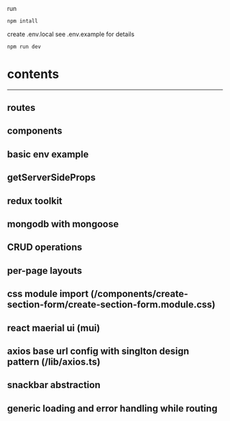 run
```bash
npm intall
```

create .env.local
see .env.example for details
```bash
npm run dev
```

# contents
------------
## routes
## components
## basic env example
## getServerSideProps
## redux toolkit

## mongodb with mongoose
## CRUD operations
## per-page layouts
## css module import (/components/create-section-form/create-section-form.module.css)
## react maerial ui (mui)
## axios base url config with singlton design pattern (/lib/axios.ts)
## snackbar abstraction
## generic loading and error handling while routing